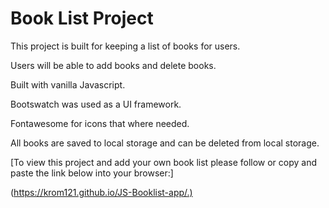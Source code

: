 # Book List Project

This project is built for keeping a list of books for users.

Users will be able to add books and delete books.

Built with vanilla Javascript.

Bootswatch was used as a UI framework.

Fontawesome for icons that where needed.

All books are saved to local storage and can be deleted from local storage.

[To view this project and add your own book list please follow or copy and paste the link below into your browser:]

(<https://krom121.github.io/JS-Booklist-app/.)>
